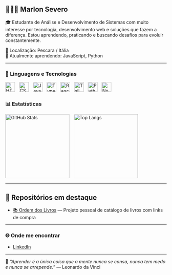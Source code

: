 ## 👨🏽‍💻 Marlon Severo

🎓 Estudante de Análise e Desenvolvimento de Sistemas com muito interesse por tecnologia, desenvolvimento web e soluções que fazem a diferença. Estou aprendendo, praticando e buscando desafios para evoluir constantemente.

📍 Localização: Pescara / Itália  
📘 Atualmente aprendendo: JavaScript, Python

---

### 🤖 Linguagens e Tecnologias

<img 
    align="left" 
    alt="HTML"
    title="HTML" 
    width="30px" 
    style="padding-right: 10px;" 
    src="https://cdn.jsdelivr.net/gh/devicons/devicon@latest/icons/html5/html5-original.svg" 
/>
<img 
    align="left" 
    alt="CSS" 
    title="CSS"
    width="30px" 
    style="padding-right: 10px;" 
    src="https://cdn.jsdelivr.net/gh/devicons/devicon@latest/icons/css3/css3-original.svg" 
/>
<img 
    align="left" 
    alt="JavaScript" 
    title="JavaScript"
    width="30px" 
    style="padding-right: 10px;" 
    src="https://cdn.jsdelivr.net/gh/devicons/devicon@latest/icons/javascript/javascript-original.svg" 
/>
<img 
    align="left" 
    alt="TypeScript"
    title="TypeScript" 
    width="30px" 
    style="padding-right: 10px;" 
    src="https://cdn.jsdelivr.net/gh/devicons/devicon@latest/icons/typescript/typescript-original.svg" 
/>
<img 
    align="left" 
    alt="React"
    title="React" 
    width="30px" 
    style="padding-right: 10px;" 
    src="https://cdn.jsdelivr.net/gh/devicons/devicon@latest/icons/react/react-original.svg" 
/>
<img 
    align="left" 
    alt="Tailwind" 
    title="Tailwind"
    width="30px" 
    style="padding-right: 10px;" 
    src="https://cdn.jsdelivr.net/gh/devicons/devicon@latest/icons/tailwindcss/tailwindcss-original.svg" 
/>
<img 
    align="left" 
    alt="Python" 
    title="Python"
    width="30px" 
    style="padding-right: 10px;" 
    src="https://cdn.jsdelivr.net/gh/devicons/devicon@latest/icons/python/python-original.svg" 
/>
<img
    align="left" 
    alt="Nodejs" 
    title="Nodejs"
    width="30px" 
    style="padding-right: 10px;"
    src="https://cdn.jsdelivr.net/gh/devicons/devicon@latest/icons/nodejs/nodejs-original-wordmark.svg"
/>
          
<br/><br/>

### 📊 Estatísticas

<img 
  alt="GitHub Stats" 
  height="200" 
  style="padding-right:10px;" 
  src="https://github-readme-stats.vercel.app/api?username=MarlonSfutsal77&show_icons=true&theme=tokyonight&include_all_commits=true&locale=pt-br" 
/>
<img 
  alt="Top Langs" 
  height="200" 
  src="https://github-readme-stats.vercel.app/api/top-langs/?username=MarlonSfutsal77&theme=tokyonight&layout=compact&custom_title=Tecnologias&langs_count=9" 
/>

---

## 📁 Repositórios em destaque

- [📚 Ordem dos Livros](https://github.com/MarlonSfutsal77/Projeto-Ordem-dos-Livros) — Projeto pessoal de catálogo de livros com links de compra

---

### 🌐 Onde me encontrar

- [LinkedIn](https://www.linkedin.com/in/marlon-severo-b8903630a/?trk=opento_sprofile_topcard)

---

💬 *“Aprender é a única coisa que a mente nunca se cansa, nunca tem medo e nunca se arrepende.”* — Leonardo da Vinci
